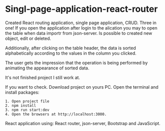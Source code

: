 # Singl-page-application-react-router

Created React routing application, single page application, CRUD. Three in one! If you open the application after login to the alication you may to open the table when data importr from json-server. Is possible to created new object, edit or deleted. 

Additionally, after clicking on the table header, the data is sorted alphabetically according to the values in the column you clicked.

The user gets the impression that the operation is being performed by animating the appearance of sorted data.

It's not finished project I still work at.

If you want to check. Download project on yours PC. Open the terminal and install packages: 

    1. Open project file
    2. npm install
    3. npm run start:dev
    4. Open the browsers at http://localhost:3000.

React application using: React router, json-server, Bootstrap and JavaScript.